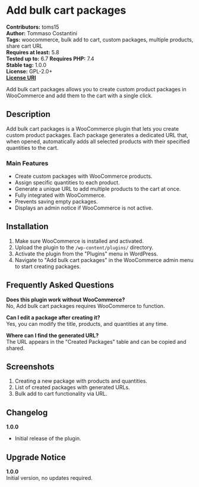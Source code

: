 # Add bulk cart packages

**Contributors:** toms15  
**Author:** Tommaso Costantini  
**Tags:** woocommerce, bulk add to cart, custom packages, multiple products, share cart URL  
**Requires at least:** 5.8  
**Tested up to:** 6.7 
**Requires PHP:** 7.4  
**Stable tag:** 1.0.0  
**License:** GPL-2.0+  
[**License URI**](https://www.gnu.org/licenses/gpl-2.0.html)  

Add bulk cart packages allows you to create custom product packages in WooCommerce and add them to the cart with a single click.

## Description
Add bulk cart packages is a WooCommerce plugin that lets you create custom product packages.
Each package generates a dedicated URL that, when opened, automatically adds all selected products with their specified quantities to the cart.

### Main Features
- Create custom packages with WooCommerce products.
- Assign specific quantities to each product.
- Generate a unique URL to add multiple products to the cart at once.
- Fully integrated with WooCommerce.
- Prevents saving empty packages.
- Displays an admin notice if WooCommerce is not active.

## Installation
1. Make sure WooCommerce is installed and activated.
2. Upload the plugin to the `/wp-content/plugins/` directory.
3. Activate the plugin from the "Plugins" menu in WordPress.
4. Navigate to "Add bulk cart packages" in the WooCommerce admin menu to start creating packages.

## Frequently Asked Questions

**Does this plugin work without WooCommerce?**  
No, Add bulk cart packages requires WooCommerce to function.

**Can I edit a package after creating it?**  
Yes, you can modify the title, products, and quantities at any time.

**Where can I find the generated URL?**  
The URL appears in the "Created Packages" table and can be copied and shared.

## Screenshots
1. Creating a new package with products and quantities.
2. List of created packages with generated URLs.
3. Bulk add to cart functionality via URL.

## Changelog

**1.0.0**  
- Initial release of the plugin.

## Upgrade Notice

**1.0.0**  
Initial version, no updates required.